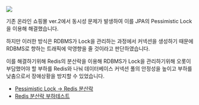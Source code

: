 <img src="https://github.com/garlicpollpoll/Architecture/assets/86602266/dde95e87-723e-40d4-9f71-2ba19c3b3e7b">

기존 온라인 쇼핑몰 ver.2에서 동시성 문제가 발생하여 이를 JPA의 Pessimistic Lock을 이용해 해결했습니다. 

하지만 이러한 방식은 RDBMS가 Lock을 관리하는 과정에서 커넥션을 생성하기 때문에 RDBMS로 향하는 트래픽에 악영향을 줄 것이라고 판단하였습니다. 

이를 해결하기위해 Redis의 분산락을 이용해 RDBMS가 Lock을 관리하기위해 오롯이 부담했어야 할 부하를 Redis와 나눠 데이터베이스 커넥션 풀의 안정성을 높이고 부하를 낮춤으로서 장애상황을 방지할 수 있었습니다. 

- [Pessimistic Lock -> Redis 분산락](https://coding-review.tistory.com/527)
- [Redis 분산락 부하테스트](https://coding-review.tistory.com/529)
